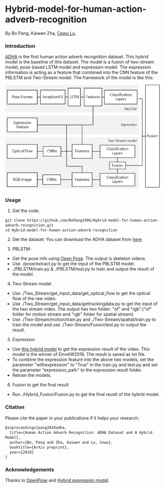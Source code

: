 # Hybrid-model-for-human-action-adverb-recognition
By Bo Pang, Kaiwen Zha, [Cewu Lu](http://mvig.sjtu.edu.cn/).

### Introduction

[ADHA](http://www.mvig.org/research/adha/adha.html) is the first human action adverb recognition dataset. This hybrid model is the baseline of this dataset.
The model is a fusion of two-stream model, pose-based LSTM model and expression model. The expression information is acting as a feature that combined into the CNN feature of the PBLSTM and Two-Stream model.
The framework of the model is like this:

<p align="center">
<img src="https://github.com/BoPang1996/Hybrid-model-for-human-action-adverb-recognition/blob/master/images/Hybrid_model.jpg" alt="RMPE Framework" width="600px">
</p>


### Usage
1. Get the code.
  ```Shell
  git clone https://github.com/BoPang1996/Hybrid-model-for-human-action-adverb-recognition.git
  cd Hybrid-model-for-human-action-adverb-recognition
  ```
 
2. Get the dataset:
 You can download the ADHA dataset from [here](http://www.mvig.org/research/adha/download.html)

3. PBLSTM:
- Get the pose info using [Open Pose](https://github.com/CMU-Perceptual-Computing-Lab/openpose). The output is skeleton videos.
- Use ./pose/extract.py to get the input of the PBLSTM model.
- ./PBLSTM/train.py & ./PBLSTM/test.py to train and output the result of the model.

4. Two-Stream model
- Use ./Two_Stream/get_input_data/get_optical_flow    to get the optical flow of the raw video.
- Use ./Two_Stream/get_input_data/gettrackingdata.py    to get the input of the two stream video. The output has two folder: "of" and "rgb".("of" folder for motion stream and "rgb" folder for spatial stream)
- Use ./Two-Stream/motion/train.py and ./Two-Stream/spatial/train.py to train the model and use ./Two-Stream/Fusion/test.py to output the result.
	
5. Expression
- Use [this hybrid model](https://github.com/lidian007/EmotiW2016) to get the expression result of the video. This model is the winner of EmotiW2016. The result is saved as txt file.
- To combine the expression feature into the above two models, set the parameter "withexpression" to "True" in the train.py and test.py and set the parameter "expression_path" to the expression result folder.
- Retrain the models.

6. Fusion to get the final result
- Run ./Hybrid_Fusion/Fusion.py to get the final reuslt of the hybrid model.


### Citation
Please cite the paper in your publications if it helps your research:    
  
    @inproceedings{pang2018adha,
      title={Human Action Adverb Recognition: ADHA Dataset and A Hybrid Model},
      author={Bo, Pang and Zha, Kaiwen and Lu, Cewu},
      booktitle={ArXiv preprint},
      year={2018}
    }
      
### Acknowledgements

Thanks to [OpenPose](https://github.com/CMU-Perceptual-Computing-Lab/openpose) and [Hybrid expression model](https://github.com/lidian007/EmotiW2016).
